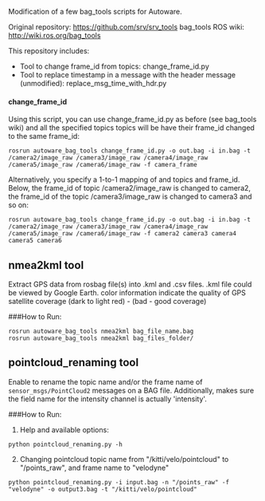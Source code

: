 Modification of a few bag_tools scripts for Autoware.

Original repository: https://github.com/srv/srv_tools
bag_tools ROS wiki: http://wiki.ros.org/bag_tools

This repository includes:
- Tool to change frame_id from topics: change_frame_id.py
- Tool to replace timestamp in a message with the header message (unmodified): replace_msg_time_with_hdr.py

#### change_frame_id

Using this script, you can use change_frame_id.py as before (see bag_tools wiki) and all the specified topics topics will be have their frame_id changed to the same frame_id:
```
rosrun autoware_bag_tools change_frame_id.py -o out.bag -i in.bag -t /camera2/image_raw /camera3/image_raw /camera4/image_raw /camera5/image_raw /camera6/image_raw -f camera_frame
```
Alternatively, you specify a 1-to-1 mapping of and topics and frame_id. Below, the frame_id of topic /camera2/image_raw is changed to camera2, the frame_id of the topic /camera3/image_raw is changed to camera3 and so on:
```
rosrun autoware_bag_tools change_frame_id.py -o out.bag -i in.bag -t /camera2/image_raw /camera3/image_raw /camera4/image_raw /camera5/image_raw /camera6/image_raw -f camera2 camera3 camera4 camera5 camera6
```

## nmea2kml tool 
Extract GPS data from rosbag file(s) into .kml and .csv files. 
.kml file could be viewed by Google Earth. color information indicate the quality of GPS satellite coverage (dark to light red) - (bad - good coverage) 

###How to Run: 

```
rosrun autoware_bag_tools nmea2kml bag_file_name.bag
rosrun autoware_bag_tools nmea2kml bag_files_folder/
```


## pointcloud_renaming tool 
Enable to rename the topic name and/or the frame name of `sensor_msgs/PointCloud2` messages on a BAG file.
Additionally, makes sure the field name for the intensity channel is actually 'intensity'.

###How to Run: 

1. Help and available options:
````
python pointcloud_renaming.py -h
````
2. Changing pointcloud topic name from "/kitti/velo/pointcloud" to "/points_raw", and frame name to "velodyne"
````
python pointcloud_renaming.py -i input.bag -n "/points_raw" -f "velodyne" -o output3.bag -t "/kitti/velo/pointcloud"
````

